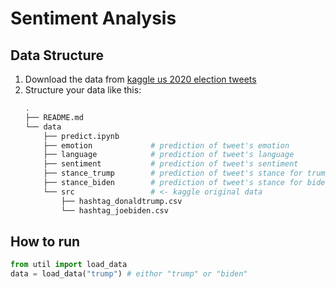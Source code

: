 # Sentiment Analysis

## Data Structure

1. Download the data from [kaggle us 2020 election tweets](https://www.kaggle.com/datasets/manchunhui/us-election-2020-tweets)
2. Structure your data like this:
    ```sh
    .
    ├── README.md
    └── data
        ├── predict.ipynb
        ├── emotion             # prediction of tweet's emotion
        ├── language            # prediction of tweet's language
        ├── sentiment           # prediction of tweet's sentiment
        ├── stance_trump        # prediction of tweet's stance for trump
        ├── stance_biden        # prediction of tweet's stance for biden
        └── src                 # <- kaggle original data
            ├── hashtag_donaldtrump.csv
            └── hashtag_joebiden.csv
    ```

## How to run

```py
from util import load_data
data = load_data("trump") # eithor "trump" or "biden"
```
   
